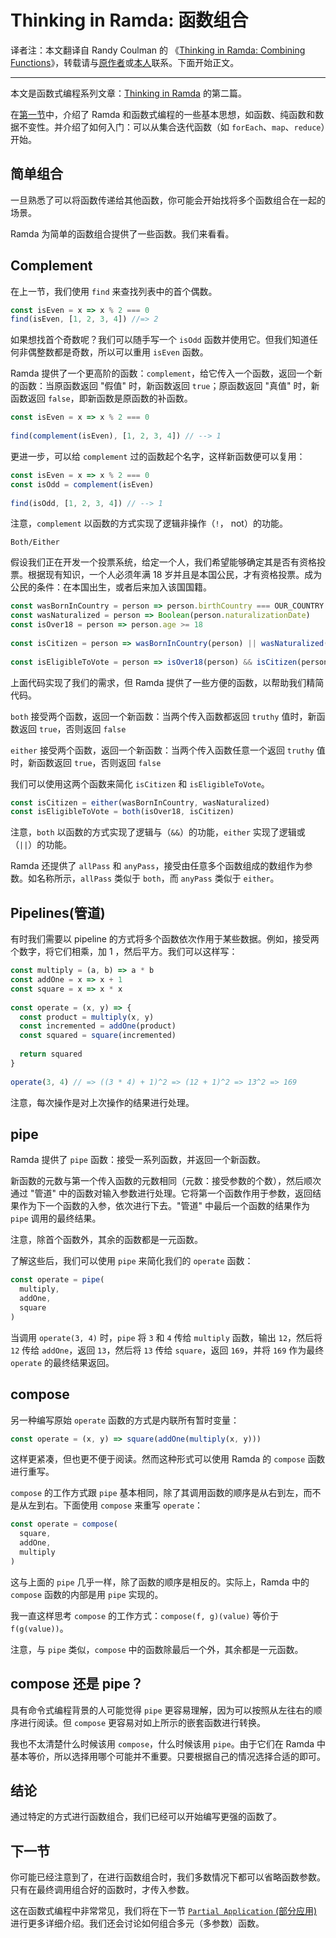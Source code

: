 # Thinking in Ramda: 函数组合

译者注：本文翻译自 Randy Coulman 的 《[Thinking in Ramda: Combining Functions](http://randycoulman.com/blog/2016/05/31/thinking-in-ramda-combining-functions/)》，转载请与[原作者](https://github.com/randycoulman)或[本人](https://github.com/adispring)联系。下面开始正文。

---

本文是函数式编程系列文章：[Thinking in Ramda](https://adispring.coding.me/categories/Thinking-in-Ramda/) 的第二篇。

在[第一节](https://adispring.coding.me/2017/06/09/Thinking-in-Ramda-%E5%85%A5%E9%97%A8/)中，介绍了 Ramda 和函数式编程的一些基本思想，如函数、纯函数和数据不变性。并介绍了如何入门：可以从集合迭代函数（如 `forEach`、`map`、`reduce`）开始。

## 简单组合

一旦熟悉了可以将函数传递给其他函数，你可能会开始找将多个函数组合在一起的场景。

Ramda 为简单的函数组合提供了一些函数。我们来看看。

## Complement

在上一节，我们使用 `find` 来查找列表中的首个偶数。

```js
const isEven = x => x % 2 === 0
find(isEven, [1, 2, 3, 4]) //=> 2 
```

如果想找首个奇数呢？我们可以随手写一个 `isOdd` 函数并使用它。但我们知道任何非偶整数都是奇数，所以可以重用 `isEven` 函数。

Ramda 提供了一个更高阶的函数：`complement`，给它传入一个函数，返回一个新的函数：当原函数返回 "假值" 时，新函数返回 `true`；原函数返回 "真值" 时，新函数返回 `false`，即新函数是原函数的补函数。

```js
const isEven = x => x % 2 === 0
 
find(complement(isEven), [1, 2, 3, 4]) // --> 1
```

更进一步，可以给 `complement` 过的函数起个名字，这样新函数便可以复用：

```js
const isEven = x => x % 2 === 0
const isOdd = complement(isEven)
 
find(isOdd, [1, 2, 3, 4]) // --> 1
```

注意，`complement` 以函数的方式实现了逻辑非操作（`!`， not）的功能。

`Both/Either`

假设我们正在开发一个投票系统，给定一个人，我们希望能够确定其是否有资格投票。根据现有知识，一个人必须年满 18 岁并且是本国公民，才有资格投票。成为公民的条件：在本国出生，或者后来加入该国国籍。

```js
const wasBornInCountry = person => person.birthCountry === OUR_COUNTRY
const wasNaturalized = person => Boolean(person.naturalizationDate)
const isOver18 = person => person.age >= 18
 
const isCitizen = person => wasBornInCountry(person) || wasNaturalized(person)
 
const isEligibleToVote = person => isOver18(person) && isCitizen(person)
```

上面代码实现了我们的需求，但 Ramda 提供了一些方便的函数，以帮助我们精简代码。

`both` 接受两个函数，返回一个新函数：当两个传入函数都返回 `truthy` 值时，新函数返回 `true`，否则返回 `false`

`either` 接受两个函数，返回一个新函数：当两个传入函数任意一个返回 `truthy` 值时，新函数返回 `true`，否则返回 `false`

我们可以使用这两个函数来简化 `isCitizen` 和 `isEligibleToVote`。
```js
const isCitizen = either(wasBornInCountry, wasNaturalized)
const isEligibleToVote = both(isOver18, isCitizen)
```
注意，`both` 以函数的方式实现了逻辑与（`&&`）的功能，`either` 实现了逻辑或（`||`）的功能。

Ramda 还提供了 `allPass` 和 `anyPass`，接受由任意多个函数组成的数组作为参数。如名称所示，`allPass` 类似于 `both`，而 `anyPass` 类似于 `either`。

## Pipelines(管道)

有时我们需要以 pipeline 的方式将多个函数依次作用于某些数据。例如，接受两个数字，将它们相乘，加 1 ，然后平方。我们可以这样写：

```js
const multiply = (a, b) => a * b
const addOne = x => x + 1
const square = x => x * x
 
const operate = (x, y) => {
  const product = multiply(x, y)
  const incremented = addOne(product)
  const squared = square(incremented)
 
  return squared
}
 
operate(3, 4) // => ((3 * 4) + 1)^2 => (12 + 1)^2 => 13^2 => 169
```

注意，每次操作是对上次操作的结果进行处理。

## pipe

Ramda 提供了 `pipe` 函数：接受一系列函数，并返回一个新函数。

新函数的元数与第一个传入函数的元数相同（元数：接受参数的个数），然后顺次通过 "管道" 中的函数对输入参数进行处理。它将第一个函数作用于参数，返回结果作为下一个函数的入参，依次进行下去。"管道" 中最后一个函数的结果作为 `pipe` 调用的最终结果。

注意，除首个函数外，其余的函数都是一元函数。

了解这些后，我们可以使用 `pipe` 来简化我们的 `operate` 函数：

```js
const operate = pipe(
  multiply,
  addOne,
  square
)
```

当调用 `operate(3, 4)` 时，`pipe` 将 `3` 和 `4` 传给 `multiply` 函数，输出 `12`，然后将 `12` 传给 `addOne`，返回 `13`，然后将 `13` 传给 `square`，返回 `169`，并将 `169` 作为最终 `operate` 的最终结果返回。

## compose

另一种编写原始 `operate` 函数的方式是内联所有暂时变量：

```js
const operate = (x, y) => square(addOne(multiply(x, y)))
```

这样更紧凑，但也更不便于阅读。然而这种形式可以使用 Ramda 的 `compose` 函数进行重写。

`compose` 的工作方式跟 `pipe` 基本相同，除了其调用函数的顺序是从右到左，而不是从左到右。下面使用 `compose` 来重写 `operate`：

```js
const operate = compose(
  square,
  addOne,
  multiply
)
```

这与上面的 `pipe` 几乎一样，除了函数的顺序是相反的。实际上，Ramda 中的 `compose` 函数的内部是用 `pipe` 实现的。

我一直这样思考 `compose` 的工作方式：`compose(f, g)(value)` 等价于 `f(g(value))`。

注意，与 `pipe` 类似，`compose` 中的函数除最后一个外，其余都是一元函数。

## compose 还是 pipe？

具有命令式编程背景的人可能觉得 `pipe` 更容易理解，因为可以按照从左往右的顺序进行阅读。但 `compose` 更容易对如上所示的嵌套函数进行转换。

我也不太清楚什么时候该用 `compose`，什么时候该用 `pipe`。由于它们在 Ramda 中基本等价，所以选择用哪个可能并不重要。只要根据自己的情况选择合适的即可。

## 结论

通过特定的方式进行函数组合，我们已经可以开始编写更强的函数了。

## 下一节

你可能已经注意到了，在进行函数组合时，我们多数情况下都可以省略函数参数。只有在最终调用组合好的函数时，才传入参数。

这在函数式编程中非常常见，我们将在下一节 [`Partial Application` (部分应用)](Thinking-in-Ramda-Partial-Application.md)进行更多详细介绍。我们还会讨论如何组合多元（多参数）函数。
